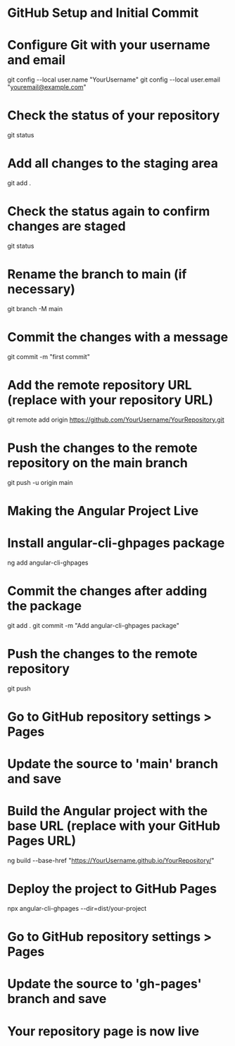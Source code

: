 # GitHub Setup and Initial Commit

# Configure Git with your username and email
git config --local user.name "YourUsername"
git config --local user.email "youremail@example.com"

# Check the status of your repository
git status

# Add all changes to the staging area
git add .

# Check the status again to confirm changes are staged
git status

# Rename the branch to main (if necessary)
git branch -M main

# Commit the changes with a message
git commit -m "first commit"

# Add the remote repository URL (replace with your repository URL)
git remote add origin https://github.com/YourUsername/YourRepository.git

# Push the changes to the remote repository on the main branch
git push -u origin main


# Making the Angular Project Live

# Install angular-cli-ghpages package
ng add angular-cli-ghpages

# Commit the changes after adding the package
git add .
git commit -m "Add angular-cli-ghpages package"

# Push the changes to the remote repository
git push

# Go to GitHub repository settings > Pages
# Update the source to 'main' branch and save

# Build the Angular project with the base URL (replace with your GitHub Pages URL)
ng build --base-href "https://YourUsername.github.io/YourRepository/"

# Deploy the project to GitHub Pages
npx angular-cli-ghpages --dir=dist/your-project

# Go to GitHub repository settings > Pages
# Update the source to 'gh-pages' branch and save

# Your repository page is now live
